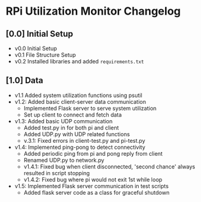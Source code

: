 
# RPi Utilization Monitor Changelog

## [0.0] Initial Setup

- v0.0 Initial Setup
- v0.1 File Structure Setup
- v0.2 Installed libraries and added `requirements.txt`

## [1.0] Data
- v1.1 Added system utilization functions using psutil
- v1.2: Added basic client-server data communication
  - Implemented Flask server to serve system utilization
  - Set up client to connect and fetch data
- v1.3: Added basic UDP communication
  - Added test.py in for both pi and client
  - Added UDP.py with UDP related functions
  - v.3.1: Fixed errors in client-test.py and pi-test.py
- v1.4: Implemented ping-pong to detect connectivity
  - Added periodic ping from pi and pong reply from client
  - Renamed UDP.py to network.py
  - v1.4.1: Fixed bug when client disconnected, 'second chance' always resulted in script stopping
  - v1.4.2: Fixed bug where pi would not exit 1st while loop
- v1.5: Implemented Flask server communication in test scripts
  - Added flask server code as a class for graceful shutdown